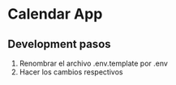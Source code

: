 # Calendar App

## Development pasos

1. Renombrar el archivo .env.template por .env
2. Hacer los cambios respectivos

